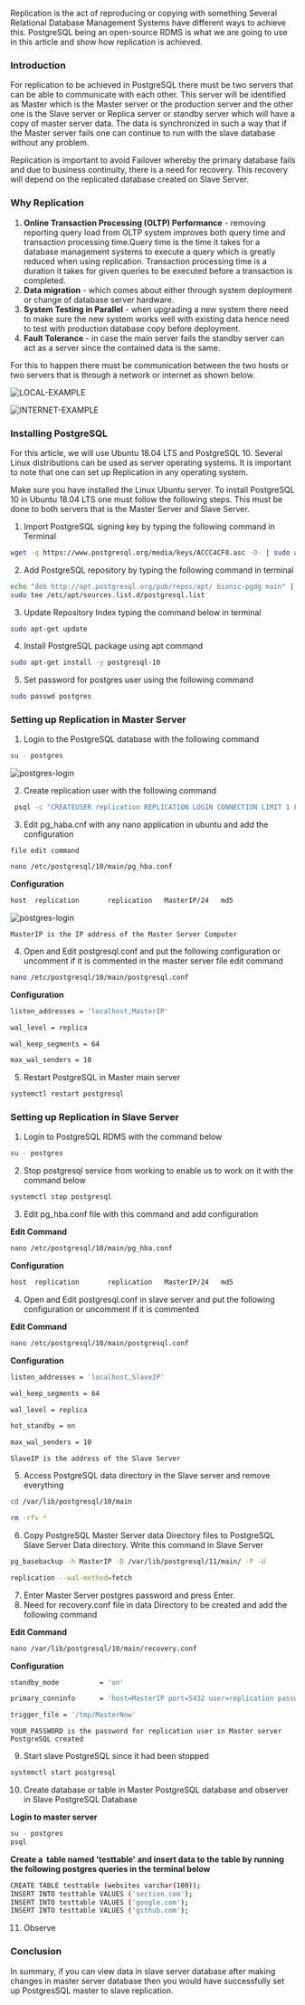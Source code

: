 Replication is the act of reproducing or copying with something Several Relational Database Management Systems have different ways to achieve this. PostgreSQL being an open-source RDMS is what we are going to use in this article and show how replication is achieved.

### Introduction

For replication to be achieved in PostgreSQL there must be two servers that can be able to communicate with each other. This server will be identified as Master which is the Master server or the production server and the other one is the Slave server or Replica server or standby server which will have a copy of master server data. The data is synchronized in such a way that if the Master server fails one can continue to run with the slave database without any problem.

Replication is important to avoid Failover whereby the primary database fails and due to business continuity, there is a need for recovery. This recovery will depend on the replicated database created on Slave Server.

### Why Replication

1. **Online Transaction Processing (OLTP) Performance** \- removing reporting query load from OLTP system improves both query time and transaction processing time\.Query time is the time it takes for a database management systems to execute a query which is greatly reduced when using replication\. Transaction processing time is a duration it takes for given queries to be executed before a transaction is completed\.
2. **Data migration** \- which comes about either through system deployment or change of database server hardware\.
3. **System Testing in Parallel** \- when upgrading a new system there need to make sure the new system works well with existing data hence need to test with production database copy before deployment\.
4. **Fault Tolerance** \- in case the main server fails the standby server can act as a server since the contained data is the same\.

For this to happen there must be communication between the two hosts or two servers that is through a network or internet as shown below.

![LOCAL-EXAMPLE](how-to-replicate-postgresql-database/local-network.png)

![INTERNET-EXAMPLE](how-to-replicate-postgresql-database/internet-network.png)

### Installing PostgreSQL

For this article, we will use Ubuntu 18.04 LTS and PostgreSQL 10. Several Linux distributions can be used as server operating systems. It is important to note that one can set up Replication in any operating system.

Make sure you have installed the Linux Ubuntu server. To install PostgreSQL 10 in Ubuntu 18.04 LTS one must follow the following steps. This must be done to both servers that is the Master Server and Slave Server.

1. Import PostgreSQL signing key by typing the following command in Terminal

``` bash
wget -q https://www.postgresql.org/media/keys/ACCC4CF8.asc -O- | sudo apt-key add -
```

2. Add PostgreSQL repository by typing the following command in terminal

``` bash
echo "deb http://apt.postgresql.org/pub/repos/apt/ bionic-pgdg main" | 
sudo tee /etc/apt/sources.list.d/postgresql.list
```

3. Update Repository Index typing the command below in terminal

``` bash
sudo apt-get update
```

4. Install PostgreSQL package using apt command

``` bash
sudo apt-get install -y postgresql-10
```

5. Set password for postgres user using the following command

``` bash
sudo passwd postgres
```

### Setting up Replication in Master Server

1. Login to the PostgreSQL database with the following command

``` bash
su - postgres
```

![postgres-login](how-to-replicate-postgresql-database/postgres-login.png)

2. Create replication user with the following command

``` bash
 psql -c "CREATEUSER replication REPLICATION LOGIN CONNECTION LIMIT 1 ENCRYPTED PASSWORD'YOUR_PASSWORD';"
```

3. Edit pg\_haba.cnf with any nano application in ubuntu and add the configuration

`file edit command`

``` bash
nano /etc/postgresql/10/main/pg_hba.conf
```

**Configuration**

``` bash
host  replication       replication   MasterIP/24   md5
```

![postgres-login](how-to-replicate-postgresql-database/pg_hba-edit.png)

`MasterIP is the IP address of the Master Server Computer`

4. Open and Edit postgresql.conf and put the following configuration or uncomment if it is commented in the master server
file edit command

``` bash
nano /etc/postgresql/10/main/postgresql.conf
```

**Configuration**

``` bash
listen_addresses = 'localhost,MasterIP'

wal_level = replica

wal_keep_segments = 64

max_wal_senders = 10
```

5. Restart PostgreSQL in Master main server

``` bash
systemctl restart postgresql
```

### Setting up Replication in Slave Server

1. Login to PostgreSQL RDMS with the command below

``` bash
su - postgres
```

2. Stop postgresql service from working to enable us to work on it with the command below

``` bash
systemctl stop postgresql
```

3. Edit pg\_hba.conf file with this command and add configuration

**Edit Command**

``` bash
nano /etc/postgresql/10/main/pg_hba.conf
```

**Configuration**

``` bash
host  replication       replication   MasterIP/24   md5
```

4. Open and Edit postgresql.conf<span style="mso-spacerun:yes">&nbsp;</span>in slave server and put the following configuration or uncomment if it is commented

**Edit Command**

``` bash
nano /etc/postgresql/10/main/postgresql.conf
```

**Configuration**

``` bash
listen_addresses = 'localhost,SlaveIP'

wal_keep_segments = 64

wal_level = replica

hot_standby = on

max_wal_senders = 10
```

`SlaveIP is the address of the Slave Server`

5. Access PostgreSQL data directory in the Slave server and remove everything

``` bash
cd /var/lib/postgresql/10/main
```

``` bash
rm -rfv *
```

6. Copy PostgreSQL Master Server data Directory files to PostgreSQL Slave Server Data directory. Write this command in Slave Server

``` bash
pg_basebackup -h MasterIP -D /var/lib/postgresql/11/main/ -P -U

replication --wal-method=fetch
```

7. Enter Master Server postgres password and press Enter.
8. Need for recovery.conf file in data Directory to be created and add the following command

**Edit Command**

``` bash
nano /var/lib/postgresql/10/main/recovery.conf
```

**Configuration**

``` bash
standby_mode          = 'on'

primary_conninfo      = 'host=MasterIP port=5432 user=replication password=YOUR_PASSWORD'

trigger_file = '/tmp/MasterNow'
```

`YOUR_PASSWORD is the password for replication user in Master server PostgreSQL created`

9. Start slave PostgreSQL since it had been stopped

``` bash
systemctl start postgresql
```

10. Create database or table in Master PostgreSQL database and observer in Slave PostgreSQL Database

**Login to master server**

``` bash
su - postgres
psql
```

**Create a  table named 'testtable' and insert data to the table by running the following postgres queries in the terminal below**

``` bash
CREATE TABLE testtable (websites varchar(100));
INSERT INTO testtable VALUES ('section.com');
INSERT INTO testtable VALUES ('google.com');
INSERT INTO testtable VALUES ('github.com');
```

11. Observe

### Conclusion

In summary, if you can view data in slave server database after making changes in master server database then you would have successfully set up PostgresSQL master to slave replication.
